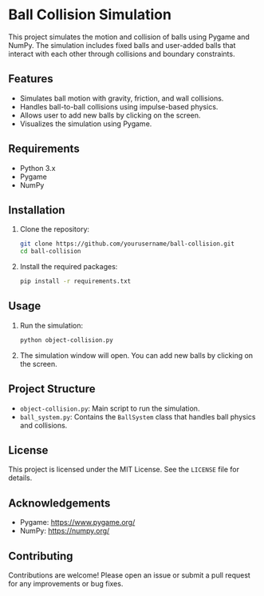 # Ball Collision Simulation

This project simulates the motion and collision of balls using Pygame and NumPy. The simulation includes fixed balls and user-added balls that interact with each other through collisions and boundary constraints.

## Features

- Simulates ball motion with gravity, friction, and wall collisions.
- Handles ball-to-ball collisions using impulse-based physics.
- Allows user to add new balls by clicking on the screen.
- Visualizes the simulation using Pygame.

## Requirements

- Python 3.x
- Pygame
- NumPy

## Installation

1. Clone the repository:
    ```sh
    git clone https://github.com/yourusername/ball-collision.git
    cd ball-collision
    ```

2. Install the required packages:
    ```sh
    pip install -r requirements.txt
    ```

## Usage

1. Run the simulation:
    ```sh
    python object-collision.py
    ```

2. The simulation window will open. You can add new balls by clicking on the screen.

## Project Structure

- `object-collision.py`: Main script to run the simulation.
- `ball_system.py`: Contains the `BallSystem` class that handles ball physics and collisions.

## License

This project is licensed under the MIT License. See the `LICENSE` file for details.

## Acknowledgements

- Pygame: https://www.pygame.org/
- NumPy: https://numpy.org/

## Contributing

Contributions are welcome! Please open an issue or submit a pull request for any improvements or bug fixes.
